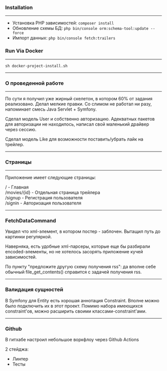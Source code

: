 ### Installation

----

- Установка PHP зависимостей: `composer install`
- Обновление схемы БД: `php bin/console orm:schema-tool:update --force`
- Импорт данных: `php bin/console fetch:trailers`

### Run Via Docker

----

`sh docker-project-install.sh`

---

### О проведенной работе

----

По сути я получил уже жирный скелетон, в котором 60% от задания реализовано. Делал мелкие правки.
Со слимом не работал ни разу, напоминает смесь Java Servlet + Symfony.

Сделал модель User и собственно авторизацию. Адекватных пакетов для авторизации не находилось, написал свой маленький драйвер через сессию.

Сделал модель Like для возможности поставить/убрать лайк на трейлер.

---

### Страницы

---
Приложение имеет следующие страницы:

/ - Главная <br/>
/movies/{id} - Отдельная страница трейлера <br/>
/signup - Регистрация пользователя <br/>
/signin - Авторизация пользователя <br/>

---

### FetchDataCommand

Увидел что xml-элемент, в котором постер - заблочен. Вытащил путь до картинки регуляркой.

Наверняка, есть удобные xml-парсеры, которые еще бы разбирали encoded-элементы, но не хотелось засорять приложение кучей зависимостей.

По пункту "предложите другую схему получения rss": да вполне себе обычный file_get_contents() справится с задачей получения rss.

---

### Валидация сущностей

В Symfony для Entity есть хорошая аннотация Constraint. Вполне можно было подключить их в этот проект. Помимо набора имеющихся constraint'ов, можно расширить своими классами-constraint'ами.

---

### Github

В гитхабе настроил небольшое воркфлоу через Github Actions

2 стейджа:
- Линтер
- Тесты
